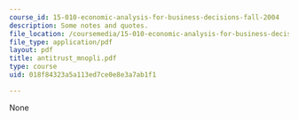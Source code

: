 ```yaml
---
course_id: 15-010-economic-analysis-for-business-decisions-fall-2004
description: Some notes and quotes.
file_location: /coursemedia/15-010-economic-analysis-for-business-decisions-fall-2004/018f84323a5a113ed7ce0e8e3a7ab1f1_antitrust_mnopli.pdf
file_type: application/pdf
layout: pdf
title: antitrust_mnopli.pdf
type: course
uid: 018f84323a5a113ed7ce0e8e3a7ab1f1

---
```

None
